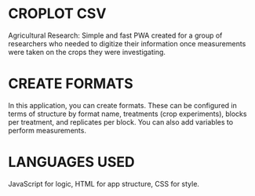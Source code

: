 # CROPLOT CSV

Agricultural Research:
Simple and fast PWA created for a group of researchers who needed to digitize their information once measurements were taken on the crops they were investigating.

# CREATE FORMATS
In this application, you can create formats. These can be configured in terms of structure by format name, treatments (crop experiments), blocks per treatment, and replicates per block. 
You can also add variables to perform measurements.

# LANGUAGES USED
JavaScript for logic, HTML for app structure, CSS for style. 
